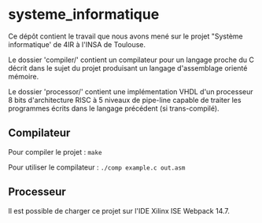 # systeme_informatique
Ce dépôt contient le travail que nous avons mené sur le projet "Système informatique' de 4IR à l'INSA de Toulouse.

Le dossier 'compiler/' contient un compilateur pour un langage proche du C décrit dans le sujet du projet produisant un langage d'assemblage orienté mémoire.

Le dossier 'processor/' contient une implémentation VHDL d'un processeur 8 bits d'architecture RISC à 5 niveaux de pipe-line capable de traiter les programmes écrits dans le langage précédent (si trans-compilé).

## Compilateur
Pour compiler le projet : ```make```

Pour utiliser le compilateur : ```./comp example.c out.asm```

## Processeur
Il est possible de charger ce projet sur l'IDE Xilinx ISE Webpack 14.7.
